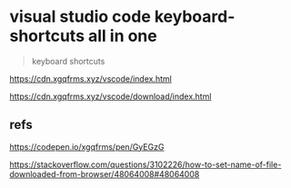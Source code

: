 # visual studio code keyboard-shortcuts all in one

> keyboard shortcuts

https://cdn.xgqfrms.xyz/vscode/index.html

https://cdn.xgqfrms.xyz/vscode/download/index.html

## refs

https://codepen.io/xgqfrms/pen/GyEGzG

https://stackoverflow.com/questions/3102226/how-to-set-name-of-file-downloaded-from-browser/48064008#48064008
